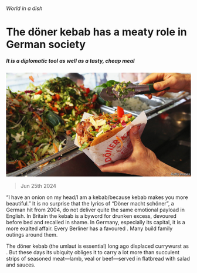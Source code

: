 ###### World in a dish

# The döner kebab has a meaty role in German society 

##### It is a diplomatic tool as well as a tasty, cheap meal 

![image](images/20240629_CUP003.jpg) 

> Jun 25th 2024 

“I have an onion on my head/I am a kebab/because kebab makes you more beautiful.” It is no surprise that the lyrics of “Döner macht schöner”, a German hit from 2004, do not deliver quite the same emotional payload in English. In Britain the kebab is a byword for drunken excess, devoured before bed and recalled in shame. In Germany, especially its capital, it is a more exalted affair. Every Berliner has a favoured . Many build family outings around them.

The döner kebab (the umlaut is essential) long ago displaced currywurst as . But these days its ubiquity obliges it to carry a lot more than succulent strips of seasoned meat—lamb, veal or beef—served in flatbread with salad and sauces. 

